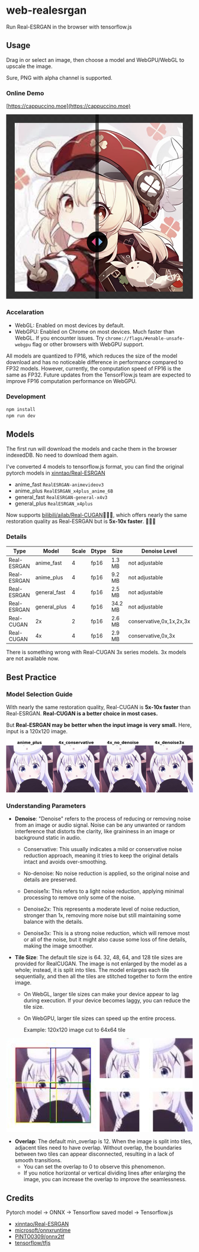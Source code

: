 # web-realesrgan

Run Real-ESRGAN in the browser with tensorflow.js

## Usage

Drag in or select an image, then choose a model and WebGPU/WebGL to upscale the image.

Sure, PNG with alpha channel is supported.

### Online Demo

[https://cappuccino.moe](https://cappuccino.moe)

![demo](./src/assets/demo.jpg)

### Accelaration

- WebGL: Enabled on most devices by default.
- WebGPU: Enabled on Chrome on most devices. Much faster than WebGL. If you encounter issues. Try `chrome://flags/#enable-unsafe-webgpu` flag or other browsers with WebGPU support.

All models are quantized to FP16, which reduces the size of the model download and has no noticeable difference in performance compared to FP32 models. However, currently, the computation speed of FP16 is the same as FP32. Future updates from the TensorFlow.js team are expected to improve FP16 computation performance on WebGPU.

### Development

```bash
npm install
npm run dev
```

## Models

The first run will download the models and cache them in the browser indexedDB. No need to download them again.

I've converted 4 models to tensorflow.js format, you can find the original pytorch models in [xinntao/Real-ESRGAN](https://github.com/xinntao/Real-ESRGAN)

- anime_fast `RealESRGAN-animevideov3`
- anime_plus `RealESRGAN_x4plus_anime_6B`
- general_fast `RealESRGAN-general-x4v3`
- general_plus `RealESRGAN_x4plus`

Now supports [bilibili/ailab/Real-CUGAN](https://github.com/bilibili/ailab/tree/main/Real-CUGAN)🎉🎉🎉, which offers nearly the same restoration quality as Real-ESRGAN but is **5x-10x faster**. 🥳🥳🥳

### Details

| Type        | Model        | Scale | Dtype | Size    | Denoise Level            |
| ----------- | ------------ | ----- | ----- | ------- | ------------------------ |
| Real-ESRGAN | anime_fast   | 4     | fp16  | 1.3 MB  | not adjustable           |
| Real-ESRGAN | anime_plus   | 4     | fp16  | 9.2 MB  | not adjustable           |
| Real-ESRGAN | general_fast | 4     | fp16  | 2.5 MB  | not adjustable           |
| Real-ESRGAN | general_plus | 4     | fp16  | 34.2 MB | not adjustable           |
| Real-CUGAN  | 2x           | 2     | fp16  | 2.6 MB  | conservative,0x,1x,2x,3x |
| Real-CUGAN  | 4x           | 4     | fp16  | 2.9 MB  | conservative,0x,3x       |

There is something wrong with Real-CUGAN 3x series models. 3x models are not available now.

## Best Practice

### Model Selection Guide

With nearly the same restoration quality, Real-CUGAN is **5x-10x faster** than Real-ESRGAN. **Real-CUGAN is a better choice in most cases.**

But **Real-ESRGAN may be better when the input image is very small.** Here, input is a 120x120 image.

![example1](./src/assets/example1.jpg)

### Understanding Parameters

- **Denoise**: "Denoise" refers to the process of reducing or removing noise from an image or audio signal. Noise can be any unwanted or random interference that distorts the clarity, like graininess in an image or background static in audio.

  - Conservative: This usually indicates a mild or conservative noise reduction approach, meaning it tries to keep the original details intact and avoids over-smoothing.

  - No-denoise: No noise reduction is applied, so the original noise and details are preserved.

  - Denoise1x: This refers to a light noise reduction, applying minimal processing to remove only some of the noise.

  - Denoise2x: This represents a moderate level of noise reduction, stronger than 1x, removing more noise but still maintaining some balance with the details.

  - Denoise3x: This is a strong noise reduction, which will remove most or all of the noise, but it might also cause some loss of fine details, making the image smoother.

- **Tile Size**: The default tile size is 64. 32, 48, 64, and 128 tile sizes are provided for RealCUGAN. The image is not enlarged by the model as a whole; instead, it is split into tiles. The model enlarges each tile sequentially, and then all the tiles are stitched together to form the entire image.

  - On WebGL, larger tile sizes can make your device appear to lag during execution. If your device becomes laggy, you can reduce the tile size.
  - On WebGPU, larger tile sizes can speed up the entire process.

    Example: 120x120 image cut to 64x64 tile

![example2](./src/assets/example2.jpg)

- **Overlap**: The default min_overlap is 12. When the image is split into tiles, adjacent tiles need to have overlap. Without overlap, the boundaries between two tiles can appear disconnected, resulting in a lack of smooth transitions.
  - You can set the overlap to 0 to observe this phenomenon.
  - If you notice horizontal or vertical dividing lines after enlarging the image, you can increase the overlap to improve the seamlessness.

## Credits

Pytorch model -> ONNX -> Tensorflow saved model -> Tensorflow.js

- [xinntao/Real-ESRGAN](https://github.com/xinntao/Real-ESRGAN)
- [microsoft/onnxruntime](https://github.com/microsoft/onnxruntime)
- [PINTO0309/onnx2tf](https://github.com/PINTO0309/onnx2tf)
- [tensorflow/tfjs](https://github.com/tensorflow/tfjs)
